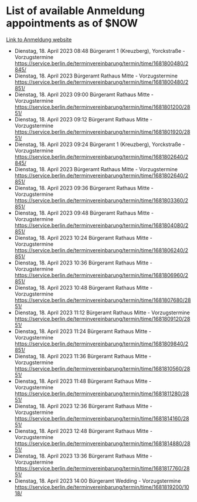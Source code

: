 # List of available Anmeldung appointments as of $NOW
[Link to Anmeldung website](https://service.berlin.de/terminvereinbarung/termin/tag.php?termin=1&anliegen[]=120686&dienstleisterlist=122210,122217,327316,122219,327312,122227,327314,122231,327346,122243,327348,122254,122252,329742,122260,329745,122262,329748,122271,327278,122273,327274,122277,327276,330436,122280,327294,122282,327290,122284,327292,122291,327270,122285,327266,122286,327264,122296,327268,150230,329760,122297,327286,122294,327284,122312,329763,122314,329775,122304,327330,122311,327334,122309,327332,317869,122281,327352,122279,329772,122283,122276,327324,122274,327326,122267,329766,122246,327318,122251,327320,122257,327322,122208,327298,122226,327300&herkunft=http%3A%2F%2Fservice.berlin.de%2Fdienstleistung%2F120686%2F)
- Dienstag, 18. April 2023 08:48 Bürgeramt 1 (Kreuzberg), Yorckstraße - Vorzugstermine https://service.berlin.de/terminvereinbarung/termin/time/1681800480/2845/
- Dienstag, 18. April 2023  Bürgeramt Rathaus Mitte - Vorzugstermine https://service.berlin.de/terminvereinbarung/termin/time/1681800480/2851/
- Dienstag, 18. April 2023 09:00 Bürgeramt Rathaus Mitte - Vorzugstermine https://service.berlin.de/terminvereinbarung/termin/time/1681801200/2851/
- Dienstag, 18. April 2023 09:12 Bürgeramt Rathaus Mitte - Vorzugstermine https://service.berlin.de/terminvereinbarung/termin/time/1681801920/2851/
- Dienstag, 18. April 2023 09:24 Bürgeramt 1 (Kreuzberg), Yorckstraße - Vorzugstermine https://service.berlin.de/terminvereinbarung/termin/time/1681802640/2845/
- Dienstag, 18. April 2023  Bürgeramt Rathaus Mitte - Vorzugstermine https://service.berlin.de/terminvereinbarung/termin/time/1681802640/2851/
- Dienstag, 18. April 2023 09:36 Bürgeramt Rathaus Mitte - Vorzugstermine https://service.berlin.de/terminvereinbarung/termin/time/1681803360/2851/
- Dienstag, 18. April 2023 09:48 Bürgeramt Rathaus Mitte - Vorzugstermine https://service.berlin.de/terminvereinbarung/termin/time/1681804080/2851/
- Dienstag, 18. April 2023 10:24 Bürgeramt Rathaus Mitte - Vorzugstermine https://service.berlin.de/terminvereinbarung/termin/time/1681806240/2851/
- Dienstag, 18. April 2023 10:36 Bürgeramt Rathaus Mitte - Vorzugstermine https://service.berlin.de/terminvereinbarung/termin/time/1681806960/2851/
- Dienstag, 18. April 2023 10:48 Bürgeramt Rathaus Mitte - Vorzugstermine https://service.berlin.de/terminvereinbarung/termin/time/1681807680/2851/
- Dienstag, 18. April 2023 11:12 Bürgeramt Rathaus Mitte - Vorzugstermine https://service.berlin.de/terminvereinbarung/termin/time/1681809120/2851/
- Dienstag, 18. April 2023 11:24 Bürgeramt Rathaus Mitte - Vorzugstermine https://service.berlin.de/terminvereinbarung/termin/time/1681809840/2851/
- Dienstag, 18. April 2023 11:36 Bürgeramt Rathaus Mitte - Vorzugstermine https://service.berlin.de/terminvereinbarung/termin/time/1681810560/2851/
- Dienstag, 18. April 2023 11:48 Bürgeramt Rathaus Mitte - Vorzugstermine https://service.berlin.de/terminvereinbarung/termin/time/1681811280/2851/
- Dienstag, 18. April 2023 12:36 Bürgeramt Rathaus Mitte - Vorzugstermine https://service.berlin.de/terminvereinbarung/termin/time/1681814160/2851/
- Dienstag, 18. April 2023 12:48 Bürgeramt Rathaus Mitte - Vorzugstermine https://service.berlin.de/terminvereinbarung/termin/time/1681814880/2851/
- Dienstag, 18. April 2023 13:36 Bürgeramt Rathaus Mitte - Vorzugstermine https://service.berlin.de/terminvereinbarung/termin/time/1681817760/2851/
- Dienstag, 18. April 2023 14:00 Bürgeramt Wedding - Vorzugstermine https://service.berlin.de/terminvereinbarung/termin/time/1681819200/1018/
